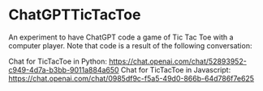 # ChatGPTTicTacToe
An experiment to have ChatGPT code a game of Tic Tac Toe with a computer player.  Note that code is a result of the following conversation:

Chat for TicTacToe in Python: https://chat.openai.com/chat/52893952-c949-4d7a-b3bb-9011a884a650
Chat for TicTacToe in Javascript: https://chat.openai.com/chat/0985df9c-f5a5-49d0-866b-64d786f7e625
